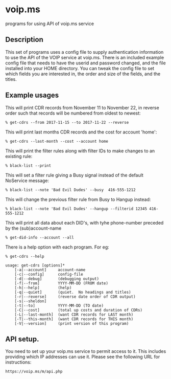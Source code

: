 # voip.ms
programs for using API of voip.ms service

## Description
This set of programs uses a config file to supply authentication information to
use the API of the VOIP service at voip.ms.  There is an included example config
file that needs to have the userid and password changed, and the file installed
into your HOME directory.  You can tweak the config file to set which fields 
you are interested in, the order and size of the fields, and the titles.

## Example usages
This will print CDR records from November 11 to November 22, in reverse order
such that records will be numbered from oldest to newest:

    % get-cdrs --from 2017-11-15 --to 2017-11-22 --reverse

This will print last months CDR records and the cost for account 'home':

    % get-cdrs --last-month --cost --account home

This will print the filter rules along with filter IDs to make changes to an existing rule:

    % black-list --print

This will set a filter rule giving a Busy signal instead of the default NoService message:

    % black-list --note 'Bad Evil Dudes' --busy  416-555-1212 

This will change the previous filter rule from Busy to Hangup instead:

    % black-list --note 'Bad Evil Dudes' --hangup --filterid 12345 416-555-1212

This will print all data about each DID's, with tyhe phone-number preceded by the (sub)account-name

    % get-did-info --account --all

There is a help option with each program.  For eg:

    % get-cdrs --help

    usage: get-cdrs [options]*
        [-a|--account]     account-name
        [-c|--config]      config-file
        [-d|--debug]       (debugging output)
        [-f|--from]        YYYY-MM-DD (FROM date)
        [-h|--help]        (help)
        [-q|--quiet]       (quiet.  No headings and titles)
        [-r|--reverse]     (reverse date order of CDR output)
        [-s|--sheldon]
        [-t|--to]          YYYY-MM-DD (TO date)
        [-C|--cost]        (total up costs and duration of CDRs)
        [-L|--last-month]  (want CDR records for LAST month)
        [-T|--this-month]  (want CDR records for THIS month)
        [-V|--version]     (print version of this program)

## API setup.
You need to set up your voip.ms service to permit access to it.  This includes
providing which IP addresses can use it.  Please see the following URL for instructions:

    https://voip.ms/m/api.php
